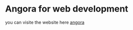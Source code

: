 # Angora for web development
you can visite the website here  [angora](https://angora-web-company.netlify.app/)
